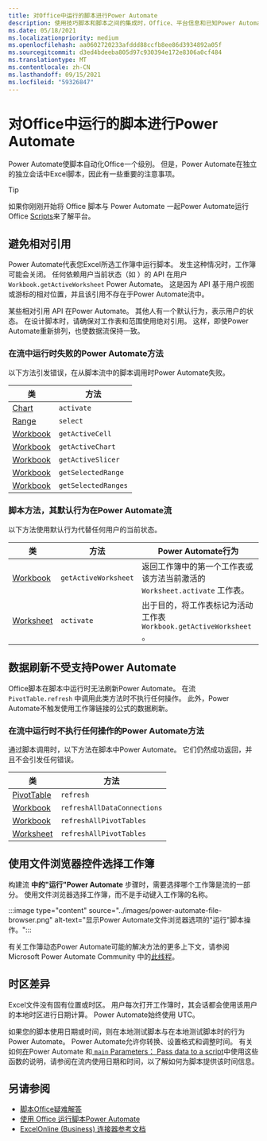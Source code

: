 ```yaml
---
title: 对Office中运行的脚本进行Power Automate
description: 使用技巧脚本和脚本之间的集成时，Office、平台信息和已知Power Automate。
ms.date: 05/18/2021
ms.localizationpriority: medium
ms.openlocfilehash: aa0602720233afddd88ccfb8ee86d3934892a05f
ms.sourcegitcommit: d3ed4bdeeba805d97c930394e172e8306a0cf484
ms.translationtype: MT
ms.contentlocale: zh-CN
ms.lasthandoff: 09/15/2021
ms.locfileid: "59326847"
---
```

# <a name="troubleshoot-office-scripts-running-in-power-automate"></a>对Office中运行的脚本进行Power Automate

Power Automate使脚本自动化Office一个级别。 但是，Power Automate在独立的独立会话中Excel脚本，因此有一些重要的注意事项。

> [!TIP]
> 如果你刚刚开始将 Office 脚本与 Power Automate 一起Power Automate运行 Office [Scripts](../develop/power-automate-integration.md)来了解平台。

## <a name="avoid-relative-references"></a>避免相对引用

Power Automate代表您Excel所选工作簿中运行脚本。 发生这种情况时，工作簿可能会关闭。 任何依赖用户当前状态（如 ）的 API 在用户 `Workbook.getActiveWorksheet` Power Automate。 这是因为 API 基于用户视图或游标的相对位置，并且该引用不存在于Power Automate流中。

某些相对引用 API 在Power Automate。 其他人有一个默认行为，表示用户的状态。 在设计脚本时，请确保对工作表和范围使用绝对引用。 这样，即使Power Automate重新排列，也使数据流保持一致。

### <a name="script-methods-that-fail-when-run-in-power-automate-flows"></a>在流中运行时失败的Power Automate方法

以下方法引发错误，在从脚本流中的脚本调用时Power Automate失败。

| 类 | 方法 |
|--|--|
| [Chart](/javascript/api/office-scripts/excelscript/excelscript.chart) | `activate` |
| [Range](/javascript/api/office-scripts/excelscript/excelscript.range) | `select` |
| [Workbook](/javascript/api/office-scripts/excelscript/excelscript.workbook) | `getActiveCell` |
| [Workbook](/javascript/api/office-scripts/excelscript/excelscript.workbook) | `getActiveChart` |
| [Workbook](/javascript/api/office-scripts/excelscript/excelscript.workbook) | `getActiveSlicer` |
| [Workbook](/javascript/api/office-scripts/excelscript/excelscript.workbook) | `getSelectedRange` |
| [Workbook](/javascript/api/office-scripts/excelscript/excelscript.workbook) | `getSelectedRanges` |

### <a name="script-methods-with-a-default-behavior-in-power-automate-flows"></a>脚本方法，其默认行为在Power Automate流

以下方法使用默认行为代替任何用户的当前状态。

| 类 | 方法 | Power Automate行为 |
|--|--|--|
| [Workbook](/javascript/api/office-scripts/excelscript/excelscript.workbook) | `getActiveWorksheet` | 返回工作簿中的第一个工作表或该方法当前激活的 `Worksheet.activate` 工作表。 |
| [Worksheet](/javascript/api/office-scripts/excelscript/excelscript.worksheet) | `activate` | 出于目的，将工作表标记为活动工作表 `Workbook.getActiveWorksheet` 。 |

## <a name="data-refresh-not-supported-in-power-automate"></a>数据刷新不受支持Power Automate

Office脚本在脚本中运行时无法刷新Power Automate。 在流 `PivotTable.refresh` 中调用此类方法时不执行任何操作。 此外，Power Automate不触发使用工作簿链接的公式的数据刷新。

### <a name="script-methods-that-do-nothing-when-run-in-power-automate-flows"></a>在流中运行时不执行任何操作的Power Automate方法

通过脚本调用时，以下方法在脚本中Power Automate。 它们仍然成功返回，并且不会引发任何错误。

| 类 | 方法 |
|--|--|
| [PivotTable](/javascript/api/office-scripts/excelscript/excelscript.pivottable) | `refresh` |
| [Workbook](/javascript/api/office-scripts/excelscript/excelscript.workbook) | `refreshAllDataConnections` |
| [Workbook](/javascript/api/office-scripts/excelscript/excelscript.workbook) | `refreshAllPivotTables` |
| [Worksheet](/javascript/api/office-scripts/excelscript/excelscript.worksheet) | `refreshAllPivotTables` |

## <a name="select-workbooks-with-the-file-browser-control"></a>使用文件浏览器控件选择工作簿

构建流 **中的"运行"Power Automate** 步骤时，需要选择哪个工作簿是流的一部分。 使用文件浏览器选择工作簿，而不是手动键入工作簿的名称。

:::image type="content" source="../images/power-automate-file-browser.png" alt-text="显示Power Automate文件浏览器选项的&quot;运行&quot;脚本操作。":::

有关工作簿动态Power Automate可能的解决方法的更多上下文，请参阅 Microsoft Power Automate Community 中的[此线程](https://powerusers.microsoft.com/t5/Power-Automate-Ideas/Allow-for-dynamic-quot-file-quot-value-for-excel-quot-get-a-row/idi-p/103091#)。

## <a name="time-zone-differences"></a>时区差异

Excel文件没有固有位置或时区。 用户每次打开工作簿时，其会话都会使用该用户的本地时区进行日期计算。 Power Automate始终使用 UTC。

如果您的脚本使用日期或时间，则在本地测试脚本与在本地测试脚本时的行为Power Automate。 Power Automate允许你转换、设置格式和调整时间。 有关如何[在](https://flow.microsoft.com/blog/working-with-dates-and-times/)Power Automate 和[ `main` Parameters： Pass data to a script](../develop/power-automate-integration.md#main-parameters-pass-data-to-a-script)中使用这些函数的说明，请参阅在流内使用日期和时间，以了解如何为脚本提供该时间信息。

## <a name="see-also"></a>另请参阅

- [脚本Office疑难解答](troubleshooting.md)
- [使用 Office 运行脚本Power Automate](../develop/power-automate-integration.md)
- [ExcelOnline (Business) 连接器参考文档](/connectors/excelonlinebusiness/)
